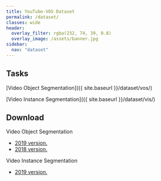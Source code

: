 ```yaml
---
title: YouTube-VOS Dataset
permalink: /dataset/
classes: wide
header:
  overlay_filter: rgba(232, 74, 39, 0.8)
  overlay_image: /assets/banner.jpg
sidebar:
  nav: "dataset"
---
```


## Tasks
[Video Object Segmentation]({{ site.baseurl }}/dataset/vos/)

[Video Instance Segmentation]({{ site.baseurl }}/dataset/vis/)


## Download
Video Object Segmentation
* [2019 version.](https://competitions-new.codalab.org/competitions/20127#participate-get-data)
* [2018 version.](https://competitions.codalab.org/competitions/19544#participate-get-data)

Video Instance Segmentation
* [2019 version.](https://competitions-new.codalab.org/competitions/20128#participate-get_data)